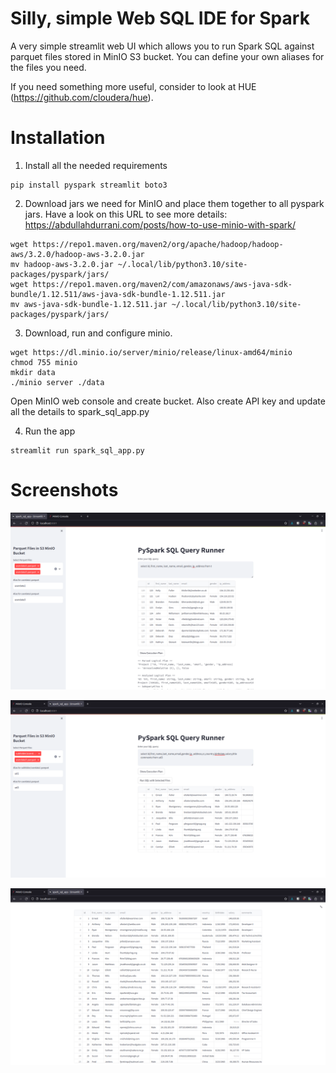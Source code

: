# Silly, simple Web SQL IDE for Spark

A very simple streamlit web UI which allows you to run Spark SQL against parquet files stored in MinIO S3 bucket.
You can define your own aliases for the files you need. 

If you need something more useful, consider to look at HUE (https://github.com/cloudera/hue).


# Installation


1. Install all the needed requirements

```
pip install pyspark streamlit boto3
```

2. Download jars we need for MinIO and place them together to all pyspark jars. Have a look on this URL to see more details:
https://abdullahdurrani.com/posts/how-to-use-minio-with-spark/

```
wget https://repo1.maven.org/maven2/org/apache/hadoop/hadoop-aws/3.2.0/hadoop-aws-3.2.0.jar
mv hadoop-aws-3.2.0.jar ~/.local/lib/python3.10/site-packages/pyspark/jars/
wget https://repo1.maven.org/maven2/com/amazonaws/aws-java-sdk-bundle/1.12.511/aws-java-sdk-bundle-1.12.511.jar
mv aws-java-sdk-bundle-1.12.511.jar ~/.local/lib/python3.10/site-packages/pyspark/jars/
```

3. Download, run and configure minio. 

```
wget https://dl.minio.io/server/minio/release/linux-amd64/minio
chmod 755 minio
mkdir data
./minio server ./data 
```

Open MinIO web console and create bucket. Also create API key and update all the details to spark_sql_app.py

4. Run the app 

```
streamlit run spark_sql_app.py 
```

# Screenshots

![](https://github.com/kha84/spark-sql-web-ide/blob/main/screenshot1.png?raw=true)

![](https://github.com/kha84/spark-sql-web-ide/blob/main/screenshot2.png?raw=true)

![](https://github.com/kha84/spark-sql-web-ide/blob/main/screenshot3.png?raw=true)
